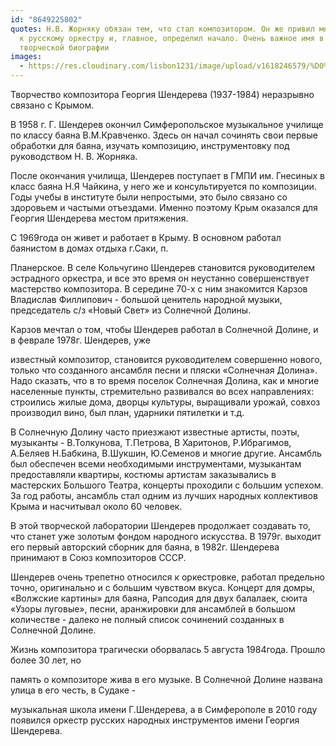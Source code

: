 ```yaml
---
id: "8649225802"
quotes: Н.В. Жорняку обязан тем, что стал композитором. Он же привил мне любовь
  к русскому оркестру и, главное, определил начало. Очень важное имя в моей
  творческой биографии
images:
  - https://res.cloudinary.com/lisbon1231/image/upload/v1618246579/%D0%93%D0%B5%D0%BE%D1%80%D0%B3%D0%B8%D0%B8%CC%86_%D0%A8%D0%B5%D0%BD%D0%B4%D0%B5%D1%80%D0%B5%CC%88%D0%B2_xsijan.bmp
---
```

Творчество композитора Георгия Шендерева (1937-1984) неразрывно связано с Крымом. 

В 1958 г. Г. Шендерев окончил Симферопольское музыкальное училище по классу баяна В.М.Кравченко. Здесь он начал сочинять свои первые обработки для баяна, изучать композицию, инструментовку под руководством Н. В. Жорняка.

После окончания училища, Шендерев поступает в ГМПИ им. Гнесиных в класс баяна Н.Я Чайкина, у него же и консультируется по композиции. Годы учебы в институте были непростыми, это было связано со здоровьем и частыми отъездами. Именно поэтому Крым оказался для Георгия Шендерева местом притяжения.

С 1969года он живет и работает в Крыму. В основном работал баянистом в домах отдыха г.Саки, п.

Планерское. В селе Кольчугино Шендерев становится руководителем эстрадного оркестра, и все это время он неустанно совершенствует мастерство композитора. В середине 70-х с ним знакомится Карзов Владислав Филлипович - большой ценитель народной музыки, председатель с/з «Новый Свет» из Солнечной Долины.

Карзов мечтал о том, чтобы Шендерев работал в Солнечной Долине, и в феврале 1978г. Шендерев, уже

известный композитор, становится руководителем совершенно нового, только что созданного ансамбля песни и пляски «Солнечная Долина». Надо сказать, что в то время поселок Солнечная Долина, как и многие населенные пункты, стремительно развивался во всех направлениях: строились жилые дома, дворцы культуры, выращивали урожай, совхоз производил вино, был план, ударники пятилетки и т.д. 

В Солнечную Долину часто приезжают известные артисты, поэты, музыканты - В.Толкунова, Т.Петрова, В Харитонов, Р.Ибрагимов, А.Беляев Н.Бабкина, В.Шукшин, Ю.Семенов и многие другие. Ансамбль был обеспечен всеми необходимыми инструментами, музыкантам предоставляли квартиры, костюмы артистам заказывались в мастерских Большого Театра, концерты проходили с большим успехом. За год работы, ансамбль стал одним из лучших народных коллективов Крыма и насчитывал около 60 человек. 

В этой творческой лаборатории Шендерев продолжает создавать то, что станет уже золотым фондом народного искусства. В 1979г. выходит его первый авторский сборник для баяна, в 1982г. Шендерева принимают в Союз композиторов СССР. 

Шендерев очень трепетно относился к оркестровке, работал предельно точно, оригинально и с большим чувством вкуса. Концерт для домры, «Волжские картины» для баяна, Рапсодия для двух балалаек, сюита «Узоры луговые», песни, аранжировки для ансамблей в большом количестве - далеко не полный список сочинений созданных в Солнечной Долине.

Жизнь композитора трагически оборвалась 5 августа 1984года. Прошло более 30 лет, но

память о композиторе жива в его музыке. В Солнечной Долине названа улица в его честь, в Судаке -

музыкальная школа имени Г.Шендерева, а в Симферополе в 2010 году появился оркестр русских народных инструментов имени Георгия Шендерева.